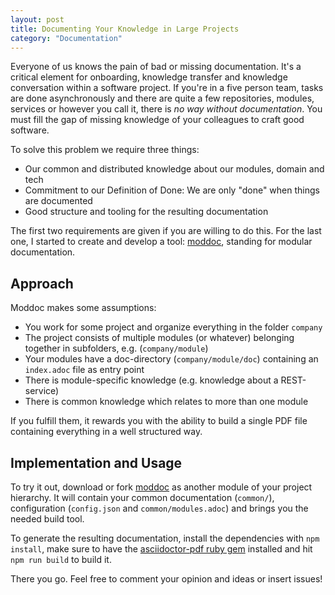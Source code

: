 ```yaml
---
layout: post
title: Documenting Your Knowledge in Large Projects
category: "Documentation"
---
```


Everyone of us knows the pain of bad or missing documentation. It's a critical element for onboarding, knowledge transfer and knowledge conversation within a software project. If you're in a five person team, tasks are done asynchronously and there are quite a few repositories, modules, services or however you call it, there is *no way without documentation*. You must fill the gap of missing knowledge of your colleagues to craft good software.

To solve this problem we require three things:

- Our common and distributed knowledge about our modules, domain and tech
- Commitment to our Definition of Done: We are only "done" when things are documented
- Good structure and tooling for the resulting documentation

The first two requirements are given if you are willing to do this. For the last one, I started to create and develop a tool: [moddoc](https://github.com/jverhoelen/moddoc "Moddoc - Simple documentation PDF builder from AsciiDoc"), standing for modular documentation.

## Approach

Moddoc makes some assumptions:

- You work for some project and organize everything in the folder `company`
- The project consists of multiple modules (or whatever) belonging together in subfolders, e.g. (`company/module`)
- Your modules have a doc-directory (`company/module/doc`) containing an `index.adoc` file as entry point
- There is module-specific knowledge (e.g. knowledge about a REST-service)
- There is common knowledge which relates to more than one module

If you fulfill them, it rewards you with the ability to build a single PDF file containing everything in a well structured way.

## Implementation and Usage

To try it out, download or fork [moddoc](https://github.com/jverhoelen/moddoc "Moddoc - Simple documentation PDF builder from AsciiDoc") as another module of your project hierarchy. It will contain your common documentation (`common/`), configuration (`config.json` and `common/modules.adoc`) and brings you the needed build tool.

To generate the resulting documentation, install the dependencies with `npm install`, make sure to have the [asciidoctor-pdf ruby gem](http://asciidoctor.org/docs/convert-asciidoc-to-pdf/#install-the-published-gem "Asciidoctor-pdf ruby gem") installed and hit `npm run build` to build it.

There you go. Feel free to comment your opinion and ideas or insert issues!
